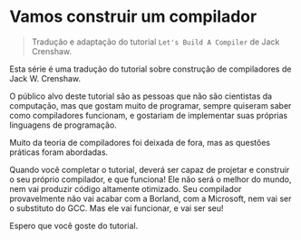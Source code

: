# Vamos construir um compilador

> Tradução e adaptação do tutorial `Let's Build A Compiler` de Jack Crenshaw.

Esta série é uma tradução do tutorial sobre construção de compiladores de Jack W. Crenshaw.

O público alvo deste tutorial são as pessoas que não são cientistas da computação, mas que gostam muito de programar, sempre quiseram saber como compiladores funcionam, e gostariam de implementar suas próprias linguagens de programação.

Muito da teoria de compiladores foi deixada de fora, mas as questões práticas foram abordadas.

Quando você completar o tutorial, deverá ser capaz de projetar e construir o seu próprio compilador, e que funciona! Ele não será o melhor do mundo, nem vai produzir código altamente otimizado. Seu compilador provavelmente não vai acabar com a Borland, com a Microsoft, nem vai ser o substituto do GCC. Mas ele vai funcionar, e vai ser seu!

Espero que você goste do tutorial.
